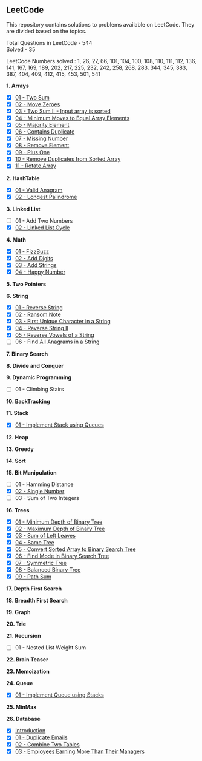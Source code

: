 ## LeetCode
This repository contains solutions to problems available on LeetCode. 
They are divided based on the topics.

Total Questions in LeetCode - 544  
Solved - 35

LeetCode Numbers solved : 1, 26, 27, 66, 101, 104, 100, 108, 110, 111, 112, 136, 141, 167, 169, 189, 202, 217, 225, 
232, 242, 258, 268, 283, 344, 345, 383, 387, 404, 409, 412, 415, 453, 501, 541

**1. Arrays**
- [X] [01 - Two Sum](../master/src/com/deepak/leetcode/Arrays/Problem_01.java)
- [X] [02 - Move Zeroes](../master/src/com/deepak/leetcode/Arrays/Problem_02.java)
- [X] [03 - Two Sum II - Input array is sorted](../master/src/com/deepak/leetcode/Arrays/Problem_03.java)
- [X] [04 - Minimum Moves to Equal Array Elements](../master/src/com/deepak/leetcode/Arrays/Problem_04.java)
- [X] [05 - Majority Element](../master/src/com/deepak/leetcode/Arrays/Problem_05.java)
- [X] [06 - Contains Duplicate](../master/src/com/deepak/leetcode/Arrays/Problem_06.java)
- [X] [07 - Missing Number](../master/src/com/deepak/leetcode/Arrays/Problem_07.java)
- [X] [08 - Remove Element](../master/src/com/deepak/leetcode/Arrays/Problem_08.java)
- [X] [09 - Plus One](../master/src/com/deepak/leetcode/Arrays/Problem_09.java)
- [X] [10 - Remove Duplicates from Sorted Array](../master/src/com/deepak/leetcode/Arrays/Problem_10.java)
- [X] [11 - Rotate Array](../master/src/com/deepak/leetcode/Arrays/Problem_11.java)

**2. HashTable**
- [X] [01 - Valid Anagram](../master/src/com/deepak/leetcode/HashTable/Problem_01.java)
- [X] [02 - Longest Palindrome](../master/src/com/deepak/leetcode/HashTable/Problem_02.java)

**3. Linked List**
- [ ] 01 - Add Two Numbers
- [X] [02 - Linked List Cycle](../master/src/com/deepak/leetcode/LinkedList/Problem_02.java)

**4. Math**
- [X] [01 - FizzBuzz](../master/src/com/deepak/leetcode/Math/Problem_01.java)
- [X] [02 - Add Digits](../master/src/com/deepak/leetcode/Math/Problem_02.java)
- [X] [03 - Add Strings](../master/src/com/deepak/leetcode/Math/Problem_03.java)
- [X] [04 - Happy Number](../master/src/com/deepak/leetcode/Math/Problem_04.java)

**5. Two Pointers**

**6. String**
- [X] [01 - Reverse String](../master/src/com/deepak/leetcode/Strings/Problem_01.java)
- [X] [02 - Ransom Note](../master/src/com/deepak/leetcode/Strings/Problem_02.java)
- [X] [03 - First Unique Character in a String](../master/src/com/deepak/leetcode/Strings/Problem_03.java)
- [X] [04 - Reverse String II](../master/src/com/deepak/leetcode/Strings/Problem_04.java)
- [X] [05 - Reverse Vowels of a String](../master/src/com/deepak/leetcode/Strings/Problem_05.java)
- [ ] 06 - Find All Anagrams in a String

**7. Binary Search**

**8. Divide and Conquer**

**9. Dynamic Programming**
- [ ] 01 - Climbing Stairs

**10. BackTracking**

**11. Stack**
- [X] [01 - Implement Stack using Queues](../master/src/com/deepak/leetcode/Stack/Problem_01.java)

**12. Heap**

**13. Greedy**

**14. Sort**

**15. Bit Manipulation**
- [ ] 01 - Hamming Distance
- [X] [02 - Single Number](../master/src/com/deepak/leetcode/BitManipulation/Problem_02.java)
- [ ] 03 - Sum of Two Integers

**16. Trees**
- [X] [01 - Minimum Depth of Binary Tree](../master/src/com/deepak/leetcode/Trees/Problem_01.java)
- [X] [02 - Maximum Depth of Binary Tree](../master/src/com/deepak/leetcode/Trees/Problem_02.java)
- [X] [03 - Sum of Left Leaves](../master/src/com/deepak/leetcode/Trees/Problem_03.java)
- [X] [04 - Same Tree](../master/src/com/deepak/leetcode/Trees/Problem_04.java)
- [X] [05 - Convert Sorted Array to Binary Search Tree](../master/src/com/deepak/leetcode/Trees/Problem_05.java)
- [X] [06 - Find Mode in Binary Search Tree](../master/src/com/deepak/leetcode/Trees/Problem_06.java)
- [X] [07 - Symmetric Tree](../master/src/com/deepak/leetcode/Trees/Problem_07.java)
- [X] [08 - Balanced Binary Tree](../master/src/com/deepak/leetcode/Trees/Problem_08.java)
- [X] [09 - Path Sum](../master/src/com/deepak/leetcode/Trees/Problem_09.java)

**17. Depth First Search**

**18. Breadth First Search**

**19. Graph**

**20. Trie**

**21. Recursion**
- [ ] 01 - Nested List Weight Sum

**22. Brain Teaser**

**23. Memoization**

**24. Queue**
- [X] [01 - Implement Queue using Stacks](../master/src/com/deepak/leetcode/Queue/Problem_01.java)

**25. MinMax**

**26. Database**
- [X] [Introduction](../master/Database/Introduction.sql) 
- [X] [01 - Duplicate Emails](../master/Database/Problem_01.sql)
- [X] [02 - Combine Two Tables](../master/Database/Problem_02.sql)
- [X] [03 - Employees Earning More Than Their Managers](../master/Database/Problem_03.sql)
